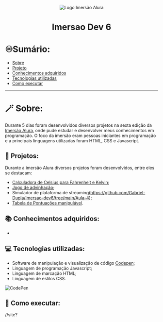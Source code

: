 <p align="center">
  <img src="https://i.imgur.com/1AxzYTZ.png" alt="Logo Imersão Alura">
</p>

<h1 align="center" text-color="#f1f1f1"> Imersao Dev 6 </h1>

# ♾️Sumário:
- [Sobre](Sobre)
- [Projeto](Projeto)
- [Conhecimentos adquiridos](Conhecimentos-adquiridos)
- [Tecnologias utilizadas](Tecnologias-utilizadas)
- [Como executar](como-executar)

---


# 🪄 Sobre: 
Durante 5 dias foram desenvolvidos diversos projetos na sexta edição da [Imersão Alura](https://imersao.dev/), onde pude estudar e desenvolver meus conhecimentos em programação. O foco da imersão eram pessoas iniciantes em programação e a principais linguagens utilizadas foram HTML, CSS e Javascript.

## 📌 Projetos:
Durante a imersão Alura diversos projetos foram desenvolvidos, entre eles se destacam:
- [Calculadora de Celsius para Fahrenheit e Kelvin](https://github.com/Gabriel-Dupla/Imersao-dev6/tree/main/Aula-1/conversor%20de%20temperaturas);
- [Jogo de advinhação](https://github.com/Gabriel-Dupla/Imersao-dev6/tree/main/Aula-2/mentalista);
- Simulador de plataforma de streaming(https://github.com/Gabriel-Dupla/Imersao-dev6/tree/main/Aula-4);
- [Tabela de Pontuações manipulável]().


## 📚 Conhecimentos adquiridos:
- 

## 💻 Tecnologias utilizadas:
- Software de manipulação e visualização de código [Codepen](https://codepen.io/);
- Linguagem de programação Javascript;
- Linguagem de marcação HTML; 
- Linguagem de estilos CSS.


![CodePen](https://img.shields.io/badge/Codepen-000000?style=for-the-badge&logo=codepen&logoColor=white)


## 🛑 Como executar:
//site?
